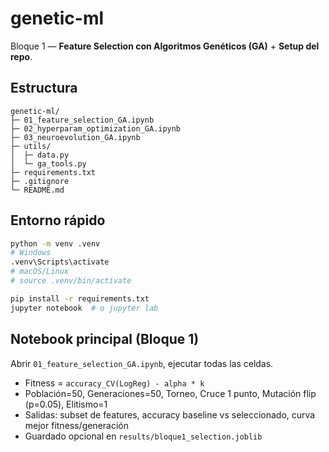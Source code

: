 # genetic-ml

Bloque 1 — **Feature Selection con Algoritmos Genéticos (GA)** + **Setup del repo**.

## Estructura
```
genetic-ml/
├─ 01_feature_selection_GA.ipynb
├─ 02_hyperparam_optimization_GA.ipynb
├─ 03_neuroevolution_GA.ipynb
├─ utils/
│  ├─ data.py
│  └─ ga_tools.py
├─ requirements.txt
├─ .gitignore
└─ README.md
```

## Entorno rápido
```bash
python -m venv .venv
# Windows
.venv\Scripts\activate
# macOS/Linux
# source .venv/bin/activate

pip install -r requirements.txt
jupyter notebook  # o jupyter lab
```

## Notebook principal (Bloque 1)
Abrir `01_feature_selection_GA.ipynb`, ejecutar todas las celdas.
- Fitness = `accuracy_CV(LogReg) - alpha * k`
- Población=50, Generaciones=50, Torneo, Cruce 1 punto, Mutación flip (p=0.05), Elitismo=1
- Salidas: subset de features, accuracy baseline vs seleccionado, curva mejor fitness/generación
- Guardado opcional en `results/bloque1_selection.joblib`
